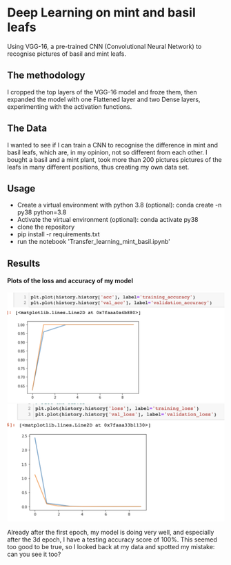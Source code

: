 # Deep Learning on mint and basil leafs
Using VGG-16, a pre-trained CNN (Convolutional Neural Network) to recognise pictures of basil and mint leafs. 

## The methodology
I cropped the top layers of the VGG-16 model and froze them, then expanded the model with one Flattened layer and two Dense layers, experimenting with the activation functions. 

## The Data
I wanted to see if I can train a CNN to recognise the difference in mint and basil leafs, which are, in my opinion, not so different from each other. 
I bought a basil and a mint plant, took more than 200 pictures pictures of the leafs in many different positions, thus creating my own data set. 

## Usage
- Create a virtual environment with python 3.8 (optional): conda create -n py38 python=3.8
- Activate the virtual environment (optional): conda activate py38
- clone the repository 
- pip install -r requirements.txt
- run the notebook 'Transfer_learning_mint_basil.ipynb'

## Results
#### Plots of the loss and accuracy of my model 
![visualization](./documentation_pictures/accuraccy.png)
![visualization](./documentation_pictures/loss.png)

Already after the first epoch, my model is doing very well, and especially after the 3d epoch, I have a testing accuracy score of 100%. This seemed too good to be true, so I looked back at my data and spotted my mistake: can you see it too? 
